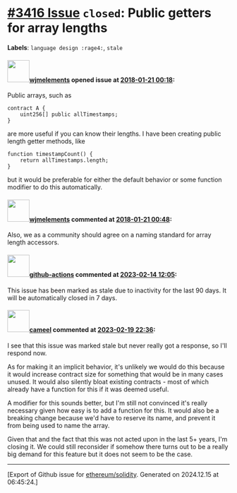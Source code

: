 # [\#3416 Issue](https://github.com/ethereum/solidity/issues/3416) `closed`: Public getters for array lengths
**Labels**: `language design :rage4:`, `stale`


#### <img src="https://avatars.githubusercontent.com/u/799573?v=4" width="50">[wjmelements](https://github.com/wjmelements) opened issue at [2018-01-21 00:18](https://github.com/ethereum/solidity/issues/3416):

Public arrays, such as
```
contract A {
    uint256[] public allTimestamps;
}
```
are more useful if you can know their lengths. I have been creating public length getter methods, like
```
function timestampCount() {
    return allTimestamps.length;
}
```
but it would be preferable for either the default behavior or some function modifier to do this automatically.

#### <img src="https://avatars.githubusercontent.com/u/799573?v=4" width="50">[wjmelements](https://github.com/wjmelements) commented at [2018-01-21 00:48](https://github.com/ethereum/solidity/issues/3416#issuecomment-359214279):

Also, we as a community should agree on a naming standard for array length accessors.

#### <img src="https://avatars.githubusercontent.com/in/15368?v=4" width="50">[github-actions](https://github.com/apps/github-actions) commented at [2023-02-14 12:05](https://github.com/ethereum/solidity/issues/3416#issuecomment-1429635839):

This issue has been marked as stale due to inactivity for the last 90 days.
It will be automatically closed in 7 days.

#### <img src="https://avatars.githubusercontent.com/u/137030?v=4" width="50">[cameel](https://github.com/cameel) commented at [2023-02-19 22:36](https://github.com/ethereum/solidity/issues/3416#issuecomment-1436116516):

I see that this issue was marked stale but never really got a response, so I'll respond now.

As for making it an implicit behavior, it's unlikely we would do this because it would increase contract size for something that would be in many cases unused. It would also silently bloat existing contracts - most of which already have a function for this if it was deemed useful.

A modifier for this sounds better, but I'm still not convinced it's really necessary given how easy is to add a function for this. It would also be a breaking change because we'd have to reserve its name, and prevent it from being used to name the array.

Given that and the fact that this was not acted upon in the last 5+ years, I'm closing it. We could still reconsider if somehow there turns out to be a really big demand for this feature but it does not seem to be the case.


-------------------------------------------------------------------------------



[Export of Github issue for [ethereum/solidity](https://github.com/ethereum/solidity). Generated on 2024.12.15 at 06:45:24.]

